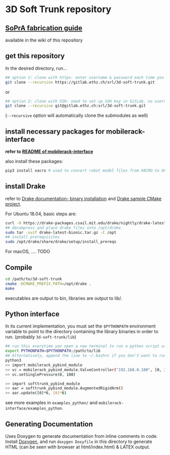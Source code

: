 # 3D Soft Trunk repository
## [SoPrA fabrication guide](https://gitlab.ethz.ch/srl/3d-soft-trunk/-/wikis/home)
available in the wiki of this repository

## get this repository

In the desired directory, run...
```bash
## option 1: clone with https- enter username & password each time you access remote
git clone --recursive https://gitlab.ethz.ch/srl/3d-soft-trunk.git 
```
or
```bash
## option 2: clone with SSH- need to set up SSH key in GitLab, no username / password required
git clone --recursive git@gitlab.ethz.ch:srl/3d-soft-trunk.git
```
(`--recursive` option will automatically clone the submodules as well)

## install necessary packages for mobilerack-interface

**refer to [README of mobilerack-interface](mobilerack-interface/README.md)**

also install these packages:
```bash
pip3 install xacro # used to convert robot model files from XACRO to URDF
```

## install Drake

refer to [Drake documentation- binary installation](https://drake.mit.edu/from_binary.html) and [Drake sample CMake project](https://github.com/RobotLocomotion/drake-external-examples/tree/master/drake_cmake_installed).

For Ubuntu 18.04, basic steps are:
```bash
curl -O https://drake-packages.csail.mit.edu/drake/nightly/drake-latest-bionic.tar.gz
## decompress and place drake files into /opt/drake
sudo tar -xvzf drake-latest-bionic.tar.gz -C /opt
## install prerequisites
sudo /opt/drake/share/drake/setup/install_prereqs
```

For macOS, .... TODO

## Compile

```bash
cd /path/to/3d-soft-trunk
cmake -DCMAKE_PREFIX_PATH=/opt/drake .
make
```

executables are output to bin, libraries are output to lib/.

## Python interface
In its current implementation, you must set the `$PYTHONPATH` environment variable to point to the directory containing the library binaries in order to run. (probably `3d-soft-trunk/lib`)

```bash
## run this everytime you open a new terminal to run a python script using this library
export PYTHONPATH=$PYTHONPATH:/path/to/lib
## Alternatively, append the line to ~/.bashrc if you don't want to run it every time.
python3
>> import mobilerack_pybind_module
>> vc = mobilerack_pybind_module.ValveController("192.168.0.100", [0, 1], 200)
>> vc.setSinglePressure(0, 100)

>> import softtrunk_pybind_module
>> aar = softtrunk_pybind_module.AugmentedRigidArm()
>> aar.update([0]*6, [0]*6)
```

see more examples in `examples_python/` and `mobilerack-interface/examples_python`.

## Generating Documentation

Uses Doxygen to generate documentation from inline comments in code. Install [Doxygen](http://www.doxygen.nl), and
run `doxygen Doxyfile` in this directory to generate HTML (can be seen with browser at html/index.html) & LATEX output.
